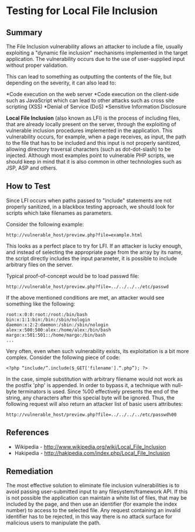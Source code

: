 # Testing for Local File Inclusion

## Summary

The File Inclusion vulnerability allows an attacker to include a file, usually exploiting a "dynamic file inclusion" mechanisms implemented in the target application. The vulnerability occurs due to the use of user-supplied input without proper validation.


This can lead to something as outputting the contents of the file, but depending on the severity, it can also lead to:

*Code execution on the web server
*Code execution on the client-side such as JavaScript which can lead to other attacks such as cross site scripting (XSS)
*Denial of Service (DoS)
*Sensitive Information Disclosure


**Local File Inclusion** (also known as LFI) is the process of including files, that are already locally present on the server, through the exploiting of vulnerable inclusion procedures implemented in the application. This vulnerability occurs, for example, when a page receives, as input, the path to the file that has to be included and this input is not properly sanitized, allowing directory traversal characters (such as dot-dot-slash) to be injected. Although most examples point to vulnerable PHP scripts, we should keep in mind that it is also common in other technologies such as JSP, ASP and others.


## How to Test

Since LFI occurs when paths passed to "include" statements are not properly sanitized, in a blackbox testing approach, we should look for scripts which take filenames as parameters.


Consider the following example:

```
http://vulnerable_host/preview.php?file=example.html
```


This looks as a perfect place to try for LFI. If an attacker is lucky enough, and instead of selecting the appropriate page from the array by its name, the script directly includes the input parameter, it is possible to include arbitrary files on the server.


Typical proof-of-concept would be to load passwd file:
```
http://vulnerable_host/preview.php?file=../../../../etc/passwd
```


If the above mentioned conditions are met, an attacker would see something like the following:
```
root:x:0:0:root:/root:/bin/bash
bin:x:1:1:bin:/bin:/sbin/nologin
daemon:x:2:2:daemon:/sbin:/sbin/nologin
alex:x:500:500:alex:/home/alex:/bin/bash
margo:x:501:501::/home/margo:/bin/bash
...
```


Very often, even when such vulnerability exists, its exploitation is a bit more complex. Consider the following piece of code:
```
<?php “include/”.include($_GET['filename'].“.php”); ?>
```


In the case, simple substitution with arbitrary filename would not work as the postfix 'php' is appended. In order to bypass it, a technique with null-byte terminators is used. Since %00 effectively presents the end of the string, any characters after this special byte will be ignored. Thus, the following request will also return an attacker list of basic users attributes:

```
http://vulnerable_host/preview.php?file=../../../../etc/passwd%00
```


## References

* Wikipedia - http://www.wikipedia.org/wiki/Local_File_Inclusion
* Hakipedia - http://hakipedia.com/index.php/Local_File_Inclusion


## Remediation

The most effective solution to eliminate file inclusion vulnerabilities is to avoid passing user-submitted input to any filesystem/framework API. If this is not possible the application can maintain a white list of files, that may be included by the page, and then use an identifier (for example the index number) to access to the selected file. Any request containing an invalid identifier has to be rejected, in this way there is no attack surface for malicious users to manipulate the path.

